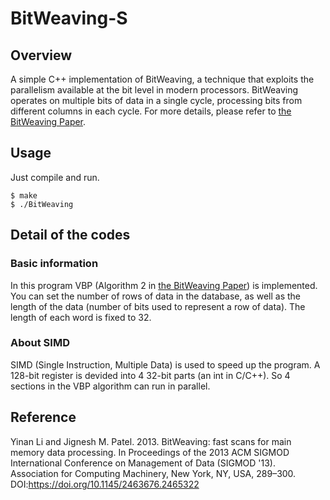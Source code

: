 # BitWeaving-S  
## Overview
A simple C++ implementation of BitWeaving, a technique that exploits the parallelism available at the bit level in modern processors. BitWeaving operates on multiple bits of data in a single cycle, processing bits from different columns in each cycle. For more details, please refer to [the BitWeaving Paper](https://dl.acm.org/doi/10.1145/2463676.2465322).    
## Usage
Just compile and run.
```
$ make  
$ ./BitWeaving
```
## Detail of the codes
### Basic information
In this program VBP (Algorithm 2 in [the BitWeaving Paper](https://dl.acm.org/doi/10.1145/2463676.2465322)) is implemented. You can set the number of rows of data in the database, as well as the length of the data (number of bits used to represent a row of data). The length of each word is fixed to 32.
### About SIMD
SIMD (Single Instruction, Multiple Data) is used to speed up the program. A 128-bit register is devided into 4 32-bit parts (an int in C/C++). So 4 sections in the VBP algorithm can run in parallel.
## Reference
Yinan Li and Jignesh M. Patel. 2013. BitWeaving: fast scans for main memory data processing. In Proceedings of the 2013 ACM SIGMOD International Conference on Management of Data (SIGMOD '13). Association for Computing Machinery, New York, NY, USA, 289–300. DOI:https://doi.org/10.1145/2463676.2465322  
